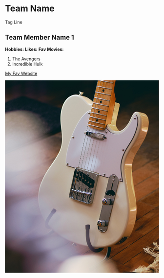 # Team Name
Tag Line

## Team Member Name 1

**Hobbies:**
**Likes:**
**Fav Movies:**
1. The Avengers
2. Incredible Hulk

[My Fav Website](https://www.amazon.ca)

![Fender Telecaster](images/tele.jpg)

<!--Will this show up?-->